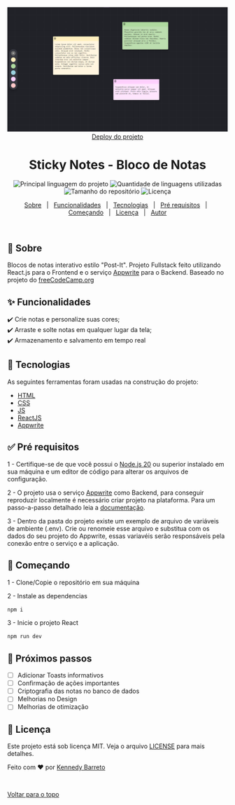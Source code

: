 <div align="center" id="top"> 


<img src="screenshot.png" alt="Sticy Notes Homepage" href="https://sticky-notes-psi-two.vercel.app/" />
 <a href="https://sticky-notes-psi-two.vercel.app/">Deploy do projeto</a></div>

<h1 align="center"> Sticky Notes - Bloco de Notas
 </h1>

<p align="center">
  <img alt="Principal linguagem do projeto" src="https://img.shields.io/github/languages/top/KennedyBarreto/sticky-notes?color=af0fff">

  <img alt="Quantidade de linguagens utilizadas" src="https://img.shields.io/github/languages/count/KennedyBarreto/sticky-notes?color=af0fff">

  <img alt="Tamanho do repositório" src="https://img.shields.io/github/repo-size/KennedyBarreto/sticky-notes?color=af0fff">

  <img alt="Licença" src="https://img.shields.io/github/license/KennedyBarreto/sticky-notes?color=af0fff">

</p>

<p align="center">
  <a href="#dart-sobre">Sobre</a> &#xa0; | &#xa0; 
  <a href="#sparkles-funcionalidades">Funcionalidades</a> &#xa0; | &#xa0;
  <a href="#rocket-tecnologias">Tecnologias</a> &#xa0; | &#xa0;
  <a href="#white_check_mark-pré-requisitos">Pré requisitos</a> &#xa0; | &#xa0;
  <a href="#checkered_flag-começando">Começando</a> &#xa0; | &#xa0;
  <a href="#memo-licença">Licença</a> &#xa0; | &#xa0;
  <a href="https://github.com/KennedyBarreto" target="_blank">Autor</a>
</p>

<br>

## :dart: Sobre

Blocos de notas interativo estilo "Post-It". Projeto Fullstack feito utilizando React.js para o Frontend e o serviço [Appwrite](https://appwrite.io/) para o Backend. Baseado no projeto do [freeCodeCamp.org](https://www.youtube.com/watch?v=yBThHM2pBbE)

## :sparkles: Funcionalidades

:heavy_check_mark: Crie notas e personalize suas cores; <br>
:heavy_check_mark: Arraste e solte notas em qualquer lugar da tela; <br>
:heavy_check_mark: Armazenamento e salvamento em tempo real<br>


## :rocket: Tecnologias

As seguintes ferramentas foram usadas na construção do projeto:

- [HTML](https://developer.mozilla.org/pt-BR/docs/Web/HTML)
- [CSS](https://developer.mozilla.org/pt-BR/docs/Web/CSS)
- [JS](https://developer.mozilla.org/pt-BR/docs/Web/JavaScript)
- [ReactJS](https://react.dev/)
- [Appwrite](https://appwrite.io/)

## :white_check_mark: Pré requisitos

1 - Certifique-se de que você possui o <a href="https://nodejs.org/en">Node.js 20</a>  ou superior instalado
em sua máquina e um editor de código para alterar os arquivos de configuração.

2 - O projeto usa o serviço [Appwrite](https://appwrite.io/) como Backend, para conseguir reproduzir localmente é necessário criar projeto na plataforma. Para um passo-a-passo detalhado leia a [documentação](https://appwrite.io/docs).

3 - Dentro da pasta do projeto existe um exemplo de arquivo de variáveis de ambiente (.env). Crie ou renomeie esse arquivo e substitua com os dados do seu projeto do Appwrite, essas variavéis serão responsáveis pela conexão entre o serviço e a aplicação.

## :checkered_flag: Começando

1 - Clone/Copie o repositório em sua máquina

2 - Instale as dependencias

```bash
npm i
```

3 - Inicie o projeto React

```bash
npm run dev
```

## :construction: Próximos passos
- [ ] Adicionar Toasts informativos
- [ ] Confirmação de ações importantes
- [ ] Criptografia das notas no banco de dados
- [ ] Melhorias no Design
- [ ] Melhorias de otimização

## :memo: Licença

Este projeto está sob licença MIT. Veja o arquivo [LICENSE](LICENSE.md) para mais detalhes.

Feito com :heart: por <a href="https://github.com/KennedyBarreto" target="_blank">Kennedy Barreto</a>

&#xa0;

<a href="#top">Voltar para o topo</a>
